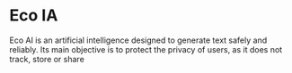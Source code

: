 # Eco IA
Eco AI is an artificial intelligence designed to generate text safely and reliably. Its main objective is to protect the privacy of users, as it does not track, store or share
